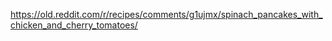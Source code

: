https://old.reddit.com/r/recipes/comments/g1ujmx/spinach_pancakes_with_chicken_and_cherry_tomatoes/
